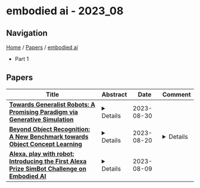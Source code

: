# embodied ai - 2023_08

## Navigation

[Home](https://lixin97.github.io/arXivRadar) / [Papers](https://lixin97.github.io/arXivRadar/papers) / [embodied ai](https://lixin97.github.io/arXivRadar/papers/embodied_ai)

- Part 1

## Papers

| **Title** | **Abstract** | **Date** | **Comment** |
| --- | --- | --- | --- |
| **[Towards Generalist Robots: A Promising Paradigm via Generative Simulation](http://arxiv.org/abs/2305.10455v3)** | <details>This document serves as a position paper that outlines the authors' vision for a potential pathway towards generalist robots. The purpose of this document is to share the excitement of the authors with the community and highlight a promising research direction in robotics and AI. The authors believe the proposed paradigm is a feasible path towards accomplishing the long-standing goal of robotics research: deploying robots, or embodied AI agents more broadly, in various non-factory real-world settings to perform diverse tasks. This document presents a specific idea for mining knowledge in the latest large-scale foundation models for robotics research. Instead of directly using or adapting these models to produce low-level policies and actions, it advocates for a fully automated generative pipeline (termed as generative simulation), which uses these models to generate diversified tasks, scenes and training supervisions at scale, thereby scaling up low-level skill learning and ultimately leading to a foundation model for robotics that empowers generalist robots. The authors are actively pursuing this direction, but in the meantime, they recognize that the ambitious goal of building generalist robots with large-scale policy training demands significant resources such as computing power and hardware, and research groups in academia alone may face severe resource constraints in implementing the entire vision. Therefore, the authors believe sharing their thoughts at this early stage could foster discussions, attract interest towards the proposed pathway and related topics from industry groups, and potentially spur significant technical advancements in the field.</details> | 2023-08-30 |  |
| **[Beyond Object Recognition: A New Benchmark towards Object Concept Learning](http://arxiv.org/abs/2212.02710v3)** | <details>Understanding objects is a central building block of artificial intelligence, especially for embodied AI. Even though object recognition excels with deep learning, current machines still struggle to learn higher-level knowledge, e.g., what attributes an object has, and what can we do with an object. In this work, we propose a challenging Object Concept Learning (OCL) task to push the envelope of object understanding. It requires machines to reason out object affordances and simultaneously give the reason: what attributes make an object possesses these affordances. To support OCL, we build a densely annotated knowledge base including extensive labels for three levels of object concept (category, attribute, affordance), and the causal relations of three levels. By analyzing the causal structure of OCL, we present a baseline, Object Concept Reasoning Network (OCRN). It leverages causal intervention and concept instantiation to infer the three levels following their causal relations. In experiments, OCRN effectively infers the object knowledge while following the causalities well. Our data and code are available at https://mvig-rhos.com/ocl.</details> | 2023-08-20 | <details>ICCV 2023. Webpage: https://mvig-rhos.com/ocl</details> |
| **[Alexa, play with robot: Introducing the First Alexa Prize SimBot Challenge on Embodied AI](http://arxiv.org/abs/2308.05221v1)** | <details>The Alexa Prize program has empowered numerous university students to explore, experiment, and showcase their talents in building conversational agents through challenges like the SocialBot Grand Challenge and the TaskBot Challenge. As conversational agents increasingly appear in multimodal and embodied contexts, it is important to explore the affordances of conversational interaction augmented with computer vision and physical embodiment. This paper describes the SimBot Challenge, a new challenge in which university teams compete to build robot assistants that complete tasks in a simulated physical environment. This paper provides an overview of the SimBot Challenge, which included both online and offline challenge phases. We describe the infrastructure and support provided to the teams including Alexa Arena, the simulated environment, and the ML toolkit provided to teams to accelerate their building of vision and language models. We summarize the approaches the participating teams took to overcome research challenges and extract key lessons learned. Finally, we provide analysis of the performance of the competing SimBots during the competition.</details> | 2023-08-09 |  |

